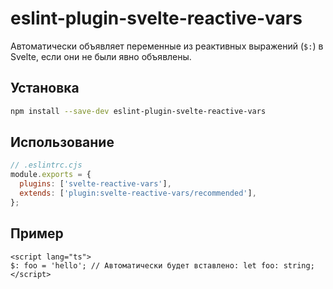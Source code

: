 # eslint-plugin-svelte-reactive-vars

Автоматически объявляет переменные из реактивных выражений (`$:`) в Svelte, если они не были явно объявлены.

## Установка

```bash
npm install --save-dev eslint-plugin-svelte-reactive-vars
```

## Использование

```js
// .eslintrc.cjs
module.exports = {
  plugins: ['svelte-reactive-vars'],
  extends: ['plugin:svelte-reactive-vars/recommended'],
};
```

## Пример

```svelte
<script lang="ts">
$: foo = 'hello'; // Автоматически будет вставлено: let foo: string;
</script>
```